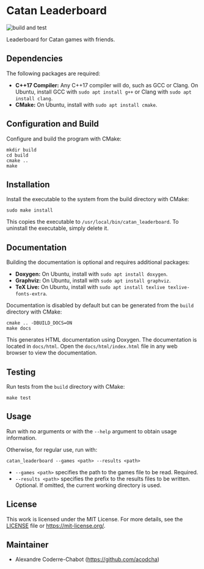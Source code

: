 # Catan Leaderboard
![build and test](https://github.com/acodcha/CatanLeaderboard/workflows/build%20and%20test/badge.svg?branch=master)

Leaderboard for Catan games with friends.

## Dependencies
The following packages are required:
- **C++17 Compiler:** Any C++17 compiler will do, such as GCC or Clang. On Ubuntu, install GCC with `sudo apt install g++` or Clang with `sudo apt install clang`.
- **CMake:** On Ubuntu, install with `sudo apt install cmake`.

## Configuration and Build
Configure and build the program with CMake:

```
mkdir build
cd build
cmake ..
make
```

## Installation
Install the executable to the system from the build directory with CMake:

```
sudo make install
```

This copies the executable to `/usr/local/bin/catan_leaderboard`. To uninstall the executable, simply delete it.

## Documentation
Building the documentation is optional and requires additional packages:
- **Doxygen:** On Ubuntu, install with `sudo apt install doxygen`.
- **Graphviz:** On Ubuntu, install with `sudo apt install graphviz`.
- **TeX Live:** On Ubuntu, install with `sudo apt install texlive texlive-fonts-extra`.

Documentation is disabled by default but can be generated from the `build` directory with CMake:

```
cmake .. -DBUILD_DOCS=ON
make docs
```

This generates HTML documentation using Doxygen. The documentation is located in `docs/html`. Open the `docs/html/index.html` file in any web browser to view the documentation.

## Testing
Run tests from the `build` directory with CMake:

```
make test
```

## Usage
Run with no arguments or with the `--help` argument to obtain usage information.

Otherwise, for regular use, run with:

```
catan_leaderboard --games <path> --results <path>
```

- `--games <path>` specifies the path to the games file to be read. Required.
- `--results <path>` specifies the prefix to the results files to be written. Optional. If omitted, the current working directory is used.

## License
This work is licensed under the MIT License. For more details, see the [LICENSE](LICENSE) file or <https://mit-license.org/>.

## Maintainer
- Alexandre Coderre-Chabot (<https://github.com/acodcha>)
